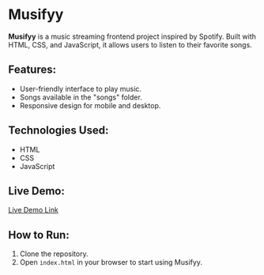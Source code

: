 # Musifyy

**Musifyy** is a music streaming frontend project inspired by Spotify. Built with HTML, CSS, and JavaScript, it allows users to listen to their favorite songs.

## Features:
- User-friendly interface to play music.
- Songs available in the "songs" folder.
- Responsive design for mobile and desktop.

## Technologies Used:
- HTML
- CSS
- JavaScript

## Live Demo:
[Live Demo Link](https://username.github.io/Musifyy)

## How to Run:
1. Clone the repository.
2. Open `index.html` in your browser to start using Musifyy.
